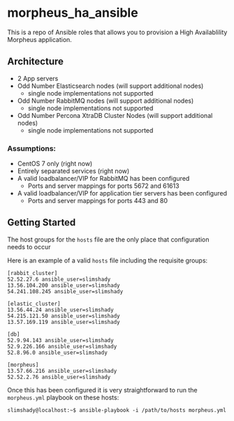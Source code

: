 # morpheus_ha_ansible

This is a repo of Ansible roles that allows you to provision a High Availablility Morpheus application.

## Architecture

* 2 App servers
* Odd Number Elasticsearch nodes (will support additional nodes)
  * single node implementations not supported
* Odd Number RabbitMQ nodes (will support additional nodes)
  * single node implementations not supported
* Odd Number Percona XtraDB Cluster Nodes (will support additional nodes)
  * single node implementations not supported

### Assumptions:

* CentOS 7 only (right now)
* Entirely separated services (right now)
* A valid loadbalancer/VIP for RabbitMQ has been configured
  * Ports and server mappings for ports 5672 and 61613
* A valid loadbalancer/VIP for application tier servers has been configured
  * Ports and server mappings for ports 443 and 80

## Getting Started

The host groups for the `hosts` file are the only place that configuration needs to occur

Here is an example of a valid `hosts` file including the requisite groups:
```
[rabbit_cluster]
52.52.27.6 ansible_user=slimshady
13.56.104.200 ansible_user=slimshady
54.241.108.245 ansible_user=slimshady

[elastic_cluster]
13.56.44.24 ansible_user=slimshady
54.215.121.50 ansible_user=slimshady
13.57.169.119 ansible_user=slimshady

[db]	
52.9.94.143 ansible_user=slimshady
52.9.226.166 ansible_user=slimshady
52.8.96.0 ansible_user=slimshady

[morpheus]
13.57.66.216 ansible_user=slimshady
52.52.2.76 ansible_user=slimshady
```

Once this has been configured it is very straightforward to run the `morpheus.yml` playbook on these hosts:
```
slimshady@localhost:~$ ansible-playbook -i /path/to/hosts morpheus.yml
```